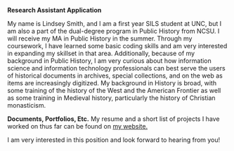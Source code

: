 **Research Assistant Application**

My name is Lindsey Smith, and I am a first year SILS student at UNC, but I am also a part of the dual-degree program in Public History from NCSU. I will receive my  MA in Public History in the summer. Through my coursework, I have learned some basic coding skills and am very interested in expanding my skillset in that area. Additionally, because of my background in Public History, I am very curious about how information science and information technology professionals can best serve the users of historical documents in archives, special collections, and on the web as items are increasingly digitized. My background in History is broad, with some training of the history of the West and the American Frontier as well as some training in Medieval history, particularly the history of Christian monasticism.

**Documents, Portfolios, Etc.**
My resume and a short list of projects I have worked on thus far can be found on <a href="http://www.unc.edu/~ljs002/">my website.</a>

I am very interested in this position and look forward to hearing from you!
